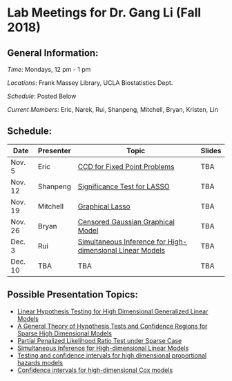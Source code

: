 # Lab Meetings for Dr. Gang Li (Fall 2018)

## General Information:

*Time*: Mondays, 12 pm - 1 pm

*Locations*: Frank Massey Library, UCLA Biostatistics Dept.

*Schedule*: Posted Below

*Current Members:* Eric, Narek, Rui, Shanpeng, Mitchell, Bryan, Kristen, Lin  

## Schedule:

| Date | Presenter | Topic |Slides|
|------|-----------|-------|---|
|Nov. 5| Eric | [CCD for Fixed Point Problems](https://arxiv.org/pdf/1611.02456.pdf) | TBA |
|Nov. 12 | Shanpeng| [Significance Test for LASSO](https://arxiv.org/pdf/1301.7161.pdf)| TBA |
|Nov. 19| Mitchell| [Graphical Lasso](http://statweb.stanford.edu/~tibs/ftp/graph.pdf) | TBA |
|Nov. 26| Bryan| [Censored Gaussian Graphical Model](https://arxiv.org/pdf/1801.07981.pdf)| TBA |
|Dec. 3 | Rui | [Simultaneous Inference for High-dimensional Linear Models](https://arxiv.org/pdf/1603.01295.pdf) | TBA |
|Dec. 10| TBA |  TBA | TBA |


## Possible Presentation Topics: 

- [Linear Hypothesis Testing for High Dimensional Generalized Linear Models](https://callmespring.github.io/paper/hdlineartest.pdf)
- [A General Theory of Hypothesis Tests and Confidence
Regions for Sparse High Dimensional Models](https://arxiv.org/pdf/1412.8765.pdf)
- [Partial Penalized Likelihood Ratio Test under Sparse Case](https://link.springer.com/content/pdf/10.1007%2Fs10255-017-0663-4.pdf)
- [Simultaneous Inference for High-dimensional Linear Models](https://arxiv.org/pdf/1603.01295.pdf)
- [Testing and confidence intervals for high
dimensional proportional hazards models](https://arxiv.org/pdf/1412.5158.pdf)
- [Confidence intervals for high-dimensional Cox models](https://arxiv.org/pdf/1803.01150.pdf)


